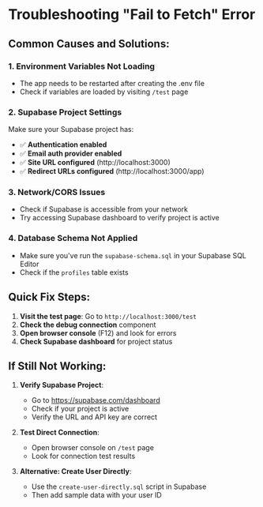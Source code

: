 # Troubleshooting "Fail to Fetch" Error

## Common Causes and Solutions:

### 1. **Environment Variables Not Loading**
- The app needs to be restarted after creating the .env file
- Check if variables are loaded by visiting `/test` page

### 2. **Supabase Project Settings**
Make sure your Supabase project has:
- ✅ **Authentication enabled**
- ✅ **Email auth provider enabled**
- ✅ **Site URL configured** (http://localhost:3000)
- ✅ **Redirect URLs configured** (http://localhost:3000/app)

### 3. **Network/CORS Issues**
- Check if Supabase is accessible from your network
- Try accessing Supabase dashboard to verify project is active

### 4. **Database Schema Not Applied**
- Make sure you've run the `supabase-schema.sql` in your Supabase SQL Editor
- Check if the `profiles` table exists

## Quick Fix Steps:

1. **Visit the test page**: Go to `http://localhost:3000/test`
2. **Check the debug connection** component
3. **Open browser console** (F12) and look for errors
4. **Check Supabase dashboard** for project status

## If Still Not Working:

1. **Verify Supabase Project**:
   - Go to https://supabase.com/dashboard
   - Check if your project is active
   - Verify the URL and API key are correct

2. **Test Direct Connection**:
   - Open browser console on `/test` page
   - Look for connection test results

3. **Alternative: Create User Directly**:
   - Use the `create-user-directly.sql` script in Supabase
   - Then add sample data with your user ID
